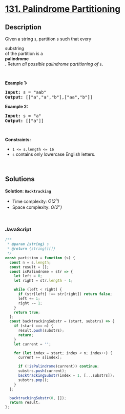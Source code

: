 # [131. Palindrome Partitioning](https://leetcode.com/problems/palindrome-partitioning)

## Description

<div class="elfjS" data-track-load="description_content"><p>Given a string <code>s</code>, partition <code>s</code> such that every <span data-keyword="substring-nonempty" class=" cursor-pointer relative text-dark-blue-s text-sm"><div class="popover-wrapper inline-block" data-headlessui-state=""><div><div aria-expanded="false" data-headlessui-state="" id="headlessui-popover-button-:rv:"><div>substring</div></div><div style="position: fixed; z-index: 40; inset: 0px auto auto 0px; transform: translate(348px, 183px);"></div></div></div></span> of the partition is a <span data-keyword="palindrome-string" class=" cursor-pointer relative text-dark-blue-s text-sm"><div class="popover-wrapper inline-block" data-headlessui-state=""><div><div aria-expanded="false" data-headlessui-state="" id="headlessui-popover-button-:r11:"><div><strong>palindrome</strong></div></div><div style="position: fixed; z-index: 40; inset: 0px auto auto 0px; transform: translate(148px, 204px);"></div></div></div></span>. Return <em>all possible palindrome partitioning of </em><code>s</code>.</p>

<p>&nbsp;</p>
<p><strong class="example">Example 1:</strong></p>
<pre><strong>Input:</strong> s = "aab"
<strong>Output:</strong> [["a","a","b"],["aa","b"]]
</pre><p><strong class="example">Example 2:</strong></p>
<pre><strong>Input:</strong> s = "a"
<strong>Output:</strong> [["a"]]
</pre>
<p>&nbsp;</p>
<p><strong>Constraints:</strong></p>

<ul>
	<li><code>1 &lt;= s.length &lt;= 16</code></li>
	<li><code>s</code> contains only lowercase English letters.</li>
</ul>
</div>

<p>&nbsp;</p>

## Solutions

**Solution: `Backtracking`**

- Time complexity: <em>O(2<sup>n</sup>)</em>
- Space complexity: <em>O(2<sup>n</sup>)</em>

<p>&nbsp;</p>

### **JavaScript**

```js
/**
 * @param {string} s
 * @return {string[][]}
 */
const partition = function (s) {
  const n = s.length;
  const result = [];
  const isPalindrome = str => {
    let left = 0;
    let right = str.length - 1;

    while (left < right) {
      if (str[left] !== str[right]) return false;
      left += 1;
      right -= 1;
    }
    return true;
  };
  const backtrackingSubstr = (start, substrs) => {
    if (start === n) {
      result.push(substrs);
      return;
    }
    let current = '';

    for (let index = start; index < n; index++) {
      current += s[index];

      if (!isPalindrome(current)) continue;
      substrs.push(current);
      backtrackingSubstr(index + 1, [...substrs]);
      substrs.pop();
    }
  };

  backtrackingSubstr(0, []);
  return result;
};
```
